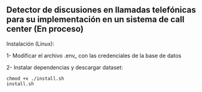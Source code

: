 
## Detector de discusiones en llamadas telefónicas para su implementación en un sistema de call center (En proceso)

Instalación (Linux):

1- Modificar el archivo .env_ con las credenciales de la base de datos

2- Instalar dependencias y descargar dataset:


    chmod +x ./install.sh
    install.sh
    

